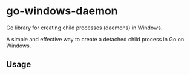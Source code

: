 # go-windows-daemon
Go library for creating child processes (daemons) in Windows.

A simple and effective way to create a detached child process in Go on Windows.

## Usage
